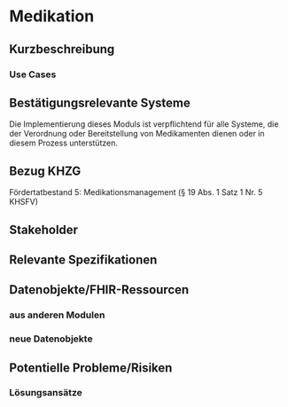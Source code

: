 # Medikation

## Kurzbeschreibung


### Use Cases


## Bestätigungsrelevante Systeme
Die Implementierung dieses Moduls ist verpflichtend für alle Systeme, die der Verordnung oder Bereitstellung von Medikamenten dienen oder in diesem Prozess unterstützen.

## Bezug KHZG
Fördertatbestand 5: Medikationsmanagement (§ 19 Abs. 1 Satz 1 Nr. 5 KHSFV)

## Stakeholder


## Relevante Spezifikationen


## Datenobjekte/FHIR-Ressourcen

### aus anderen Modulen


### neue Datenobjekte


## Potentielle Probleme/Risiken


### Lösungsansätze

